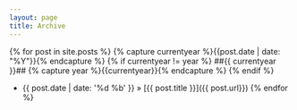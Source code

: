 ```yaml
---
layout: page
title: Archive
---
```


{% for post in site.posts %}
	{% capture currentyear %}{{post.date | date: "%Y"}}{% endcapture %}
{% if currentyear != year %}
##{{ currentyear }}##
    {% capture year %}{{currentyear}}{% endcapture %} 
  {% endif %}
  * {{ post.date | date: '%d %b' }} &raquo;  [{{ post.title }}]({{ post.url}})
{% endfor %}